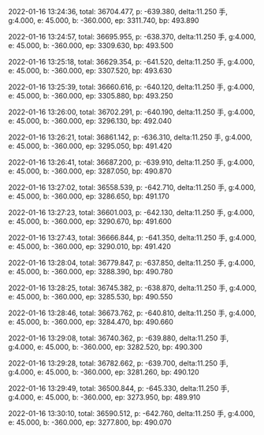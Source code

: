 2022-01-16 13:24:36, total: 36704.477, p: -639.380, delta:11.250 手, g:4.000, e: 45.000, b: -360.000, ep: 3311.740, bp: 493.890

2022-01-16 13:24:57, total: 36695.955, p: -638.370, delta:11.250 手, g:4.000, e: 45.000, b: -360.000, ep: 3309.630, bp: 493.500

2022-01-16 13:25:18, total: 36629.354, p: -641.520, delta:11.250 手, g:4.000, e: 45.000, b: -360.000, ep: 3307.520, bp: 493.630

2022-01-16 13:25:39, total: 36660.616, p: -640.120, delta:11.250 手, g:4.000, e: 45.000, b: -360.000, ep: 3305.880, bp: 493.250

2022-01-16 13:26:00, total: 36702.291, p: -640.190, delta:11.250 手, g:4.000, e: 45.000, b: -360.000, ep: 3296.130, bp: 492.040

2022-01-16 13:26:21, total: 36861.142, p: -636.310, delta:11.250 手, g:4.000, e: 45.000, b: -360.000, ep: 3295.050, bp: 491.420

2022-01-16 13:26:41, total: 36687.200, p: -639.910, delta:11.250 手, g:4.000, e: 45.000, b: -360.000, ep: 3287.050, bp: 490.870

2022-01-16 13:27:02, total: 36558.539, p: -642.710, delta:11.250 手, g:4.000, e: 45.000, b: -360.000, ep: 3286.650, bp: 491.170

2022-01-16 13:27:23, total: 36601.003, p: -642.130, delta:11.250 手, g:4.000, e: 45.000, b: -360.000, ep: 3290.670, bp: 491.600

2022-01-16 13:27:43, total: 36666.844, p: -641.350, delta:11.250 手, g:4.000, e: 45.000, b: -360.000, ep: 3290.010, bp: 491.420

2022-01-16 13:28:04, total: 36779.847, p: -637.850, delta:11.250 手, g:4.000, e: 45.000, b: -360.000, ep: 3288.390, bp: 490.780

2022-01-16 13:28:25, total: 36745.382, p: -638.870, delta:11.250 手, g:4.000, e: 45.000, b: -360.000, ep: 3285.530, bp: 490.550

2022-01-16 13:28:46, total: 36673.762, p: -640.810, delta:11.250 手, g:4.000, e: 45.000, b: -360.000, ep: 3284.470, bp: 490.660

2022-01-16 13:29:08, total: 36740.362, p: -639.880, delta:11.250 手, g:4.000, e: 45.000, b: -360.000, ep: 3282.520, bp: 490.300

2022-01-16 13:29:28, total: 36782.662, p: -639.700, delta:11.250 手, g:4.000, e: 45.000, b: -360.000, ep: 3281.260, bp: 490.120

2022-01-16 13:29:49, total: 36500.844, p: -645.330, delta:11.250 手, g:4.000, e: 45.000, b: -360.000, ep: 3273.950, bp: 489.910

2022-01-16 13:30:10, total: 36590.512, p: -642.760, delta:11.250 手, g:4.000, e: 45.000, b: -360.000, ep: 3277.800, bp: 490.070